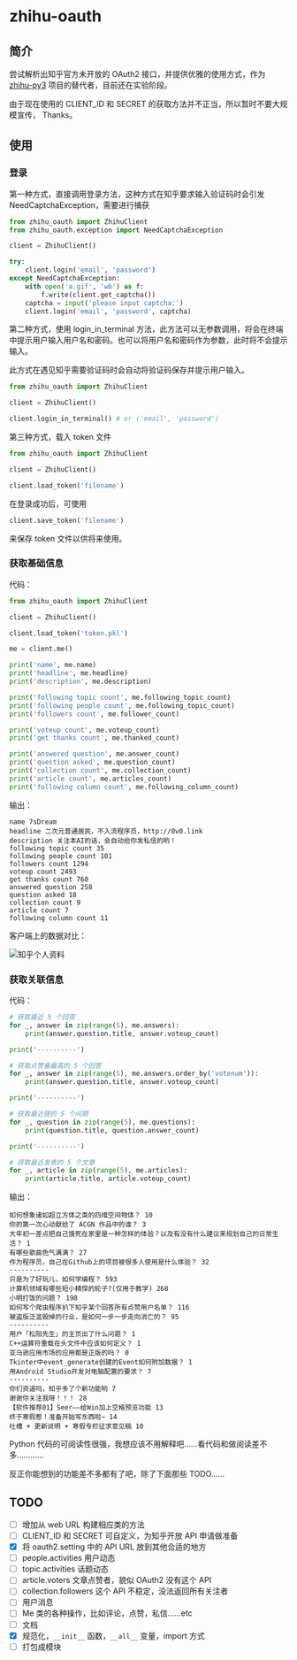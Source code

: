 # zhihu-oauth

## 简介

尝试解析出知乎官方未开放的 OAuth2 接口，并提供优雅的使用方式，作为 [zhihu-py3][zhihu-py3-github] 项目的替代者，目前还在实验阶段。

由于现在使用的 CLIENT_ID 和 SECRET 的获取方法并不正当，所以暂时不要大规模宣传， Thanks。

## 使用

### 登录

第一种方式，直接调用登录方法，这种方式在知乎要求输入验证码时会引发 NeedCaptchaException，需要进行捕获

```python
from zhihu_oauth import ZhihuClient
from zhihu_oauth.exception import NeedCaptchaException

client = ZhihuClient()

try:
    client.login('email', 'password')
except NeedCaptchaException:
    with open('a.gif', 'wb') as f:
        f.write(client.get_captcha())
    captcha = input('please input captcha:')
    client.login('email', 'password', captcha)
```

第二种方式，使用 login_in_terminal 方法，此方法可以无参数调用，将会在终端中提示用户输入用户名和密码。也可以将用户名和密码作为参数，此时将不会提示输入。

此方式在遇见知乎需要验证码时会自动将验证码保存并提示用户输入。

```python
from zhihu_oauth import ZhihuClient

client = ZhihuClient()

client.login_in_terminal() # or ('email', 'password')
```

第三种方式，载入 token 文件

```python
from zhihu_oauth import ZhihuClient

client = ZhihuClient()

client.load_token('filename')
```

在登录成功后，可使用

```python
client.save_token('filename')
```

来保存 token 文件以供将来使用。

### 获取基础信息

代码：

```python
from zhihu_oauth import ZhihuClient

client = ZhihuClient()

client.load_token('token.pkl')

me = client.me()

print('name', me.name)
print('headline', me.headline)
print('description', me.description)

print('following topic count', me.following_topic_count)
print('following people count', me.following_topic_count)
print('followers count', me.follower_count)

print('voteup count', me.voteup_count)
print('get thanks count', me.thanked_count)

print('answered question', me.answer_count)
print('question asked', me.question_count)
print('collection count', me.collection_count)
print('article count', me.articles_count)
print('following column count', me.following_column_count)
```

输出：

```text
name 7sDream
headline 二次元普通居民，不入流程序员，http://0v0.link
description 关注本AI的话，会自动给你发私信的哟！
following topic count 35
following people count 101
followers count 1294
voteup count 2493
get thanks count 760
answered question 258
question asked 18
collection count 9
article count 7
following column count 11
```

客户端上的数据对比：

![知乎个人资料][zhihu-info-image]

### 获取关联信息

代码：

```python
# 获取最近 5 个回答
for _, answer in zip(range(5), me.answers):
    print(answer.question.title, answer.voteup_count)

print('----------')

# 获取点赞量最高的 5 个回答
for _, answer in zip(range(5), me.answers.order_by('votenum')):
    print(answer.question.title, answer.voteup_count)

print('----------')

# 获取最近提的 5 个问题
for _, question in zip(range(5), me.questions):
    print(question.title, question.answer_count)

print('----------')

# 获取最近发表的 5 个文章
for _, article in zip(range(5), me.articles):
    print(article.title, article.voteup_count)

```

输出：

```
如何想象诸如超立方体之类的四维空间物体？ 10
你的第一次心动献给了 ACGN 作品中的谁？ 3
大年初一差点把自己饿死在家里是一种怎样的体验？以及有没有什么建议来规划自己的日常生活？ 1
有哪些歌曲色气满满？ 27
作为程序员，自己在Github上的项目被很多人使用是什么体验？ 32
----------
只是为了好玩儿，如何学编程？ 593
计算机领域有哪些短小精悍的轮子?(仅用于教学) 268
小明打饭的问题？ 198
如何写个爬虫程序扒下知乎某个回答所有点赞用户名单？ 116
被盗版泛滥毁掉的行业，是如何一步一步走向消亡的？ 95
----------
用户「松阳先生」的主页出了什么问题？ 1
C++运算符重载在头文件中应该如何定义？ 1
亚马逊应用市场的应用都是正版的吗？ 0
Tkinter中event_generate创建的Event如何附加数据？ 1
用Android Studio开发对电脑配置的要求？ 7
----------
你们资道吗，知乎多了个新功能哟 7
谢谢你关注我呀！！！ 28
【软件推荐01】Seer——给Win加上空格预览功能 13
终于寒假惹！准备开始写东西啦~ 14
吐槽 + 更新说明 + 寒假专栏征求意见稿 10
```

Python 代码的可阅读性很强，我想应该不用解释吧……看代码和做阅读差不多…………

反正你能想到的功能差不多都有了吧，除了下面那些 TODO……

## TODO

- [ ] 增加从 web URL 构建相应类的方法
- [ ] CLIENT_ID 和 SECRET 可自定义，为知乎开放 API 申请做准备
- [x] 将 oauth2.setting 中的 API URL 放到其他合适的地方
- [ ] people.activities 用户动态
- [ ] topic.activities 话题动态
- [ ] article.voters 文章点赞者，貌似 OAuth2 没有这个 API
- [ ] collection.followers 这个 API 不稳定，没法返回所有关注者
- [ ] 用户消息
- [ ] Me 类的各种操作，比如评论，点赞，私信……etc
- [ ] 文档
- [x] 规范化，`__init__` 函数，`__all__` 变量，import 方式
- [ ] 打包成模块

[zhihu-py3-github]: https://github.com/7sDream/zhihu-py3
[zhihu-info-image]: http://ww3.sinaimg.cn/large/88e401f0jw1f2l12775jhj20xc1hc45z.jpg
